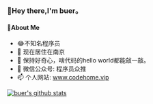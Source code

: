 ### 👋Hey there,I'm buer。
#### :boy:About Me
- :joy:不知名程序员
- 🔭 现在居住在南京
- 🌱 保持好奇心，啥代码的hello world都能敲一敲。
- 💬 微信公众号: 程序员众推
- 📫 个人网站: www.codehome.vip

[![buer's github stats](https://github-readme-stats.vercel.app/api?username=mytianya)](https://github.com/anuraghazra/github-readme-stats)
